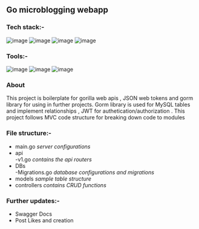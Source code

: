 ## Go microblogging webapp 

### Tech stack:-  
![image](https://img.shields.io/badge/Go-00ADD8?style=for-the-badge&logo=go&logoColor=white)
![image](https://img.shields.io/badge/Vue.js-35495E?style=for-the-badge&logo=vuedotjs&logoColor=4FC08D)
![image](https://img.shields.io/badge/MySQL-00000F?style=for-the-badge&logo=mysql&logoColor=white)
![image](https://img.shields.io/badge/JWT-000000?style=for-the-badge&logo=JSON%20web%20tokens&logoColor=white)  

### Tools:-  
![image](https://img.shields.io/badge/Visual_Studio-5C2D91?style=for-the-badge&logo=visual%20studio&logoColor=white)
![image](https://img.shields.io/badge/Git-F05032?style=for-the-badge&logo=git&logoColor=white)
![image](https://img.shields.io/badge/Postman-FF6C37?style=for-the-badge&logo=Postman&logoColor=white)  

### About  
This project is boilerplate for gorilla web apis , JSON web tokens and gorm library for using in further projects. Gorm library is used for MySQL tables and implement relationships , JWT for authetication/authorization . This project follows MVC code structure for breaking down code to modules

### File structure:-  
- main.go *server configurations*  
- api  
-v1.go *contains the api routers*  
- DBs  
-Migrations.go *database configurations and migrations*  
- models *sample table structure*  
- controllers *contains CRUD functions*  

### Further updates:-  
- Swagger Docs  
- Post Likes and creation  